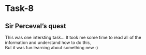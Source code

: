 <h1>Task-8</h1>

<h2>Sir Perceval’s quest</h2>
This was one intersting task...
It took me some time to read all of the information and understand how to do this,<br> 
But it was fun learning about something new :)
